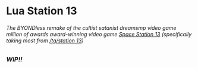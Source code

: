 # Lua Station 13
###### The BYONDless remake of the cultist satanist dreamsmp video game million of awards award-winning video game [Space Station 13](https://spacestation13.com) (specifically taking most from [/tg/station 13](https://tgstation13.org))

### *WIP!!*

